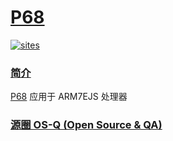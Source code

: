 ﻿# [P68](https://github.com/OS-Q/P68)

[![sites](http://182.61.61.133/link/resources/OSQ.png)](http://www.OS-Q.com)

### [简介](https://github.com/OS-Q/P68/wiki)

[P68](https://github.com/OS-Q/P68) 应用于 ARM7EJS 处理器


### [源圈 OS-Q (Open Source & QA) ](http://www.OS-Q.com)
